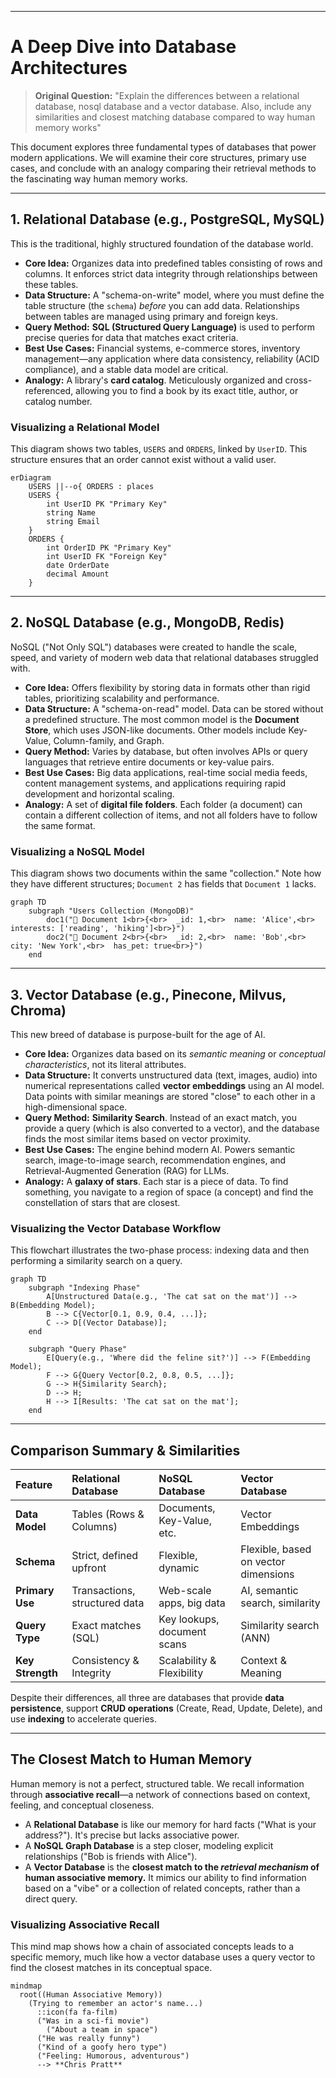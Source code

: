 ***

# A Deep Dive into Database Architectures

> **Original Question:** "Explain the differences between a relational database, nosql database and a vector database. Also, include any similarities and closest matching database compared to way human memory works"

This document explores three fundamental types of databases that power modern applications. We will examine their core structures, primary use cases, and conclude with an analogy comparing their retrieval methods to the fascinating way human memory works.

---

## 1. Relational Database (e.g., PostgreSQL, MySQL)

This is the traditional, highly structured foundation of the database world.

*   **Core Idea:** Organizes data into predefined tables consisting of rows and columns. It enforces strict data integrity through relationships between these tables.
*   **Data Structure:** A "schema-on-write" model, where you must define the table structure (the `schema`) *before* you can add data. Relationships between tables are managed using primary and foreign keys.
*   **Query Method:** **SQL (Structured Query Language)** is used to perform precise queries for data that matches exact criteria.
*   **Best Use Cases:** Financial systems, e-commerce stores, inventory management—any application where data consistency, reliability (ACID compliance), and a stable data model are critical.
*   **Analogy:** A library's **card catalog**. Meticulously organized and cross-referenced, allowing you to find a book by its exact title, author, or catalog number.

### Visualizing a Relational Model

This diagram shows two tables, `USERS` and `ORDERS`, linked by `UserID`. This structure ensures that an order cannot exist without a valid user.

```mermaid
erDiagram
    USERS ||--o{ ORDERS : places
    USERS {
        int UserID PK "Primary Key"
        string Name
        string Email
    }
    ORDERS {
        int OrderID PK "Primary Key"
        int UserID FK "Foreign Key"
        date OrderDate
        decimal Amount
    }
```

---

## 2. NoSQL Database (e.g., MongoDB, Redis)

NoSQL ("Not Only SQL") databases were created to handle the scale, speed, and variety of modern web data that relational databases struggled with.

*   **Core Idea:** Offers flexibility by storing data in formats other than rigid tables, prioritizing scalability and performance.
*   **Data Structure:** A "schema-on-read" model. Data can be stored without a predefined structure. The most common model is the **Document Store**, which uses JSON-like documents. Other models include Key-Value, Column-family, and Graph.
*   **Query Method:** Varies by database, but often involves APIs or query languages that retrieve entire documents or key-value pairs.
*   **Best Use Cases:** Big data applications, real-time social media feeds, content management systems, and applications requiring rapid development and horizontal scaling.
*   **Analogy:** A set of **digital file folders**. Each folder (a document) can contain a different collection of items, and not all folders have to follow the same format.

### Visualizing a NoSQL Model

This diagram shows two documents within the same "collection." Note how they have different structures; `Document 2` has fields that `Document 1` lacks.

```mermaid
graph TD
    subgraph "Users Collection (MongoDB)"
        doc1("📄 Document 1<br>{<br>  _id: 1,<br>  name: 'Alice',<br>  interests: ['reading', 'hiking']<br>}")
        doc2("📄 Document 2<br>{<br>  _id: 2,<br>  name: 'Bob',<br>  city: 'New York',<br>  has_pet: true<br>}")
    end
```

---

## 3. Vector Database (e.g., Pinecone, Milvus, Chroma)

This new breed of database is purpose-built for the age of AI.

*   **Core Idea:** Organizes data based on its *semantic meaning* or *conceptual characteristics*, not its literal attributes.
*   **Data Structure:** It converts unstructured data (text, images, audio) into numerical representations called **vector embeddings** using an AI model. Data points with similar meanings are stored "close" to each other in a high-dimensional space.
*   **Query Method:** **Similarity Search**. Instead of an exact match, you provide a query (which is also converted to a vector), and the database finds the most similar items based on vector proximity.
*   **Best Use Cases:** The engine behind modern AI. Powers semantic search, image-to-image search, recommendation engines, and Retrieval-Augmented Generation (RAG) for LLMs.
*   **Analogy:** A **galaxy of stars**. Each star is a piece of data. To find something, you navigate to a region of space (a concept) and find the constellation of stars that are closest.

### Visualizing the Vector Database Workflow

This flowchart illustrates the two-phase process: indexing data and then performing a similarity search on a query.

```mermaid
graph TD
    subgraph "Indexing Phase"
        A[Unstructured Data(e.g., 'The cat sat on the mat')] --> B(Embedding Model);
        B --> C{Vector[0.1, 0.9, 0.4, ...]};
        C --> D[(Vector Database)];
    end

    subgraph "Query Phase"
        E[Query(e.g., 'Where did the feline sit?')] --> F(Embedding Model);
        F --> G{Query Vector[0.2, 0.8, 0.5, ...]};
        G --> H{Similarity Search};
        D --> H;
        H --> I[Results: 'The cat sat on the mat'];
    end
```

---

## Comparison Summary & Similarities

| Feature | Relational Database | NoSQL Database | Vector Database |
| :--- | :--- | :--- | :--- |
| **Data Model** | Tables (Rows & Columns) | Documents, Key-Value, etc. | Vector Embeddings |
| **Schema** | Strict, defined upfront | Flexible, dynamic | Flexible, based on vector dimensions |
| **Primary Use** | Transactions, structured data | Web-scale apps, big data | AI, semantic search, similarity |
| **Query Type** | Exact matches (SQL) | Key lookups, document scans | Similarity search (ANN) |
| **Key Strength** | Consistency & Integrity | Scalability & Flexibility | Context & Meaning |

Despite their differences, all three are databases that provide **data persistence**, support **CRUD operations** (Create, Read, Update, Delete), and use **indexing** to accelerate queries.

---

## The Closest Match to Human Memory

Human memory is not a perfect, structured table. We recall information through **associative recall**—a network of connections based on context, feeling, and conceptual closeness.

*   A **Relational Database** is like our memory for hard facts ("What is your address?"). It's precise but lacks associative power.
*   A **NoSQL Graph Database** is a step closer, modeling explicit relationships ("Bob is friends with Alice").
*   A **Vector Database** is the **closest match to the *retrieval mechanism* of human associative memory.** It mimics our ability to find information based on a "vibe" or a collection of related concepts, rather than a direct query.

### Visualizing Associative Recall

This mind map shows how a chain of associated concepts leads to a specific memory, much like how a vector database uses a query vector to find the closest matches in its conceptual space.

```mermaid
mindmap
  root((Human Associative Memory))
    (Trying to remember an actor's name...)
      ::icon(fa fa-film)
      ("Was in a sci-fi movie")
        ("About a team in space")
      ("He was really funny")
      ("Kind of a goofy hero type")
      ("Feeling: Humorous, adventurous")
      --> **Chris Pratt**
```
